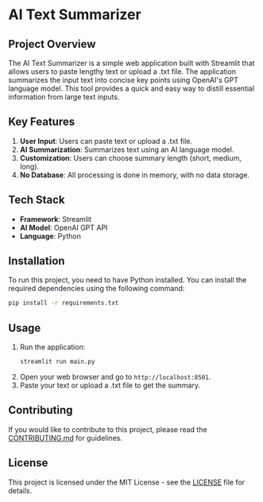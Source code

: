 # AI Text Summarizer

## Project Overview
The AI Text Summarizer is a simple web application built with Streamlit that allows users to paste lengthy text or upload a .txt file. The application summarizes the input text into concise key points using OpenAI's GPT language model. This tool provides a quick and easy way to distill essential information from large text inputs.

## Key Features
1. **User Input**: Users can paste text or upload a .txt file.
2. **AI Summarization**: Summarizes text using an AI language model.
3. **Customization**: Users can choose summary length (short, medium, long).
4. **No Database**: All processing is done in memory, with no data storage.

## Tech Stack
- **Framework**: Streamlit
- **AI Model**: OpenAI GPT API 
- **Language**: Python

## Installation
To run this project, you need to have Python installed. You can install the required dependencies using the following command:

```bash
pip install -r requirements.txt
```

## Usage
1. Run the application:
   ```bash
   streamlit run main.py
   ```
2. Open your web browser and go to `http://localhost:8501`.
3. Paste your text or upload a .txt file to get the summary.

## Contributing
If you would like to contribute to this project, please read the [CONTRIBUTING.md](CONTRIBUTING.md) for guidelines.

## License
This project is licensed under the MIT License - see the [LICENSE](LICENSE) file for details.